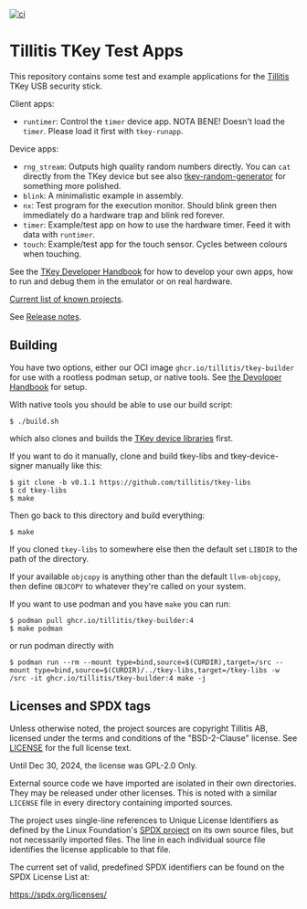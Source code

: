 
[![ci](https://github.com/tillitis/tkey-testapps/actions/workflows/ci.yaml/badge.svg?branch=main&event=push)](https://github.com/tillitis/tkey-testapps/actions/workflows/ci.yaml)

# Tillitis TKey Test Apps

This repository contains some test and example applications for the
[Tillitis](https://tillitis.se/) TKey USB security stick.

Client apps:

- `runtimer`: Control the `timer` device app. NOTA BENE! Doesn't load
  the `timer`. Please load it first with `tkey-runapp`.

Device apps:

- `rng_stream`: Outputs high quality random numbers directly. You can
  `cat` directly from the TKey device but see also
  [tkey-random-generator](https://github.com/tillitis/tkey-random-generator)
  for something more polished.
- `blink`: A minimalistic example in assembly.
- `nx`: Test program for the execution monitor. Should blink green
  then immediately do a hardware trap and blink red forever.
- `timer`: Example/test app on how to use the hardware timer. Feed it
  with data with `runtimer`.
- `touch`: Example/test app for the touch sensor. Cycles between
  colours when touching.

See the [TKey Developer Handbook](https://dev.tillitis.se/) for how to
develop your own apps, how to run and debug them in the emulator or on
real hardware.

[Current list of known projects](https://dev.tillitis.se/projects/).

See [Release notes](RELEASE.md).

## Building

You have two options, either our OCI image
`ghcr.io/tillitis/tkey-builder` for use with a rootless podman setup,
or native tools. See [the Devoloper
Handbook](https://dev.tillitis.se/) for setup.

With native tools you should be able to use our build script:

```
$ ./build.sh
```

which also clones and builds the [TKey device
libraries](https://github.com/tillitis/tkey-libs) first.

If you want to do it manually, clone and build tkey-libs and
tkey-device-signer manually like this:

```
$ git clone -b v0.1.1 https://github.com/tillitis/tkey-libs
$ cd tkey-libs
$ make
```

Then go back to this directory and build everything:

```
$ make
```

If you cloned `tkey-libs` to somewhere else then the default set
`LIBDIR` to the path of the directory.

If your available `objcopy` is anything other than the default
`llvm-objcopy`, then define `OBJCOPY` to whatever they're called on
your system.

If you want to use podman and you have `make` you can run:

```
$ podman pull ghcr.io/tillitis/tkey-builder:4
$ make podman
```

or run podman directly with

```
$ podman run --rm --mount type=bind,source=$(CURDIR),target=/src --mount type=bind,source=$(CURDIR)/../tkey-libs,target=/tkey-libs -w /src -it ghcr.io/tillitis/tkey-builder:4 make -j
```

## Licenses and SPDX tags


Unless otherwise noted, the project sources are copyright Tillitis AB,
licensed under the terms and conditions of the "BSD-2-Clause" license.
See [LICENSE](LICENSE) for the full license text.

Until Dec 30, 2024, the license was GPL-2.0 Only.

External source code we have imported are isolated in their own
directories. They may be released under other licenses. This is noted
with a similar `LICENSE` file in every directory containing imported
sources.

The project uses single-line references to Unique License Identifiers
as defined by the Linux Foundation's [SPDX project](https://spdx.org/)
on its own source files, but not necessarily imported files. The line
in each individual source file identifies the license applicable to
that file.

The current set of valid, predefined SPDX identifiers can be found on
the SPDX License List at:

https://spdx.org/licenses/

